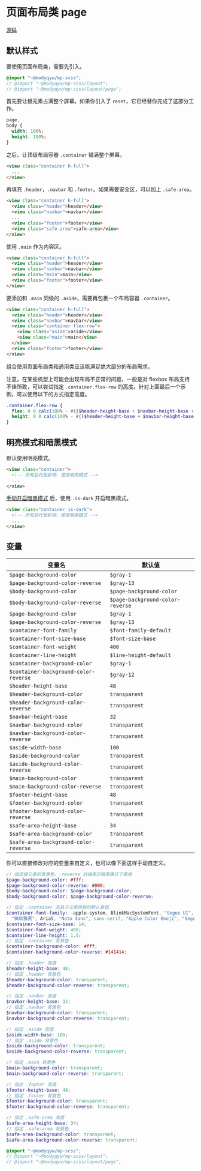 # 页面布局类 page

[源码](https://github.com/ModyQyW/mp-scss/blob/main/page.scss)

## 默认样式

要使用页面布局类，需要先引入。

```scss
@import "~@modyqyw/mp-scss";
// @import "~@modyqyw/mp-scss/layout";
// @import "~@modyqyw/mp-scss/layout/page";
```

首先要让根元素占满整个屏幕。如果你引入了 `reset`，它已经替你完成了这部分工作。

```scss
page,
body {
  width: 100%;
  height: 100%;
}
```

之后，让顶级布局容器 `.container` 铺满整个屏幕。

```html
<view class="container h-full">
  ...
</view>
```

再填充 `.header`，`.navbar` 和 `.footer`。如果需要安全区，可以加上 `.safe-area`。

```html
<view class="container h-full">
  <view class="header">header</view>
  <view class="navbar">navbar</view>
  ...
  <view class="footer">footer</view>
  <view class="safe-area">safe-area</view>
</view>
```

使用 `.main` 作为内容区。

```html
<view class="container h-full">
  <view class="header">header</view>
  <view class="navbar">navbar</view>
  <view class="main">main</view>
  <view class="footer">footer</view>
</view>
```

要添加和 `.main` 同级的 `.aside`，需要再包裹一个布局容器 `.container`。

```html
<view class="container h-full">
  <view class="header">header</view>
  <view class="navbar">navbar</view>
  <view class="container flex-row">
    <view class="aside">aside</view>
    <view class="main">main</view>
  </view>
  <view class="footer">footer</view>
</view>
```

组合使用页面布局类和通用类应该能满足绝大部分的布局需求。

注意，在某些机型上可能会出现布局不正常的问题，一般是对 flexbox 布局支持不佳所致，可以尝试指定 `.container.flex-row` 的高度。针对上面最后一个示例，可以使用以下的方式指定高度。

```scss
.container.flex-row {
  flex: 0 0 calc(100% - #{($header-height-base + $navbar-height-base + $footer-height-base) * $scale + $unit});
  height: 0 0 calc(100% - #{($header-height-base + $navbar-height-base + $footer-height-base) * $scale + $unit});
}
```

## 明亮模式和暗黑模式

默认使用明亮模式。

```html
<view class="container">
  <!-- 所有后代受影响，使用明亮模式 -->
  ...
</view>
```

[手动开启暗黑模式](../advance/README.md#明亮模式和暗黑模式) 后，使用 `.is-dark` 开启暗黑模式。

```html
<view class="container is-dark">
  <!-- 所有后代受影响，使用暗黑模式 -->
  ...
</view>
```

## 变量

|变量名|默认值|
|---|---|
|`$page-background-color`|`$gray-1`|
|`$page-background-color-reverse`|`$gray-13`|
|`$body-background-color`|`$page-background-color`|
|`$body-background-color-reverse`|`$page-background-color-reverse`|
|`$page-background-color`|`$gray-1`|
|`$page-background-color-reverse`|`$gray-13`|
|`$container-font-family`|`$font-family-default`|
|`$container-font-size-base`|`$font-size-base`|
|`$container-font-weight`|`400`|
|`$container-line-height`|`$line-height-default`|
|`$container-background-color`|`$gray-1`|
|`$container-background-color-reverse`|`$gray-12`|
|`$header-height-base`|`48`|
|`$header-background-color`|`transparent`|
|`$header-background-color-reverse`|`transparent`|
|`$navbar-height-base`|`32`|
|`$navbar-background-color`|`transparent`|
|`$navbar-background-color-reverse`|`transparent`|
|`$aside-width-base`|`100`|
|`$aside-background-color`|`transparent`|
|`$aside-background-color-reverse`|`transparent`|
|`$main-background-color`|`transparent`|
|`$main-background-color-reverse`|`transparent`|
|`$footer-height-base`|`48`|
|`$footer-background-color`|`transparent`|
|`$footer-background-color-reverse`|`transparent`|
|`$safe-area-height-base`|`34`|
|`$safe-area-background-color`|`transparent`|
|`$safe-area-background-color-reverse`|`transparent`|

你可以直接修改对应的变量来自定义，也可以像下面这样手动自定义。

```scss
// 指定根元素的背景色，-reverse 后缀表示暗黑模式下使用
$page-background-color: #fff;
$page-background-color-reverse: #000;
$body-background-color: $page-background-color;
$body-background-color: $page-background-color-reverse;

// 指定 .container 及其子元素排版的默认表现
$container-font-family: -apple-system, BlinkMacSystemFont, "Segoe UI", Roboto, "Helvetica Neue", Helvetica, "PingFang SC", "Hiragino Sans GB", "Microsoft YaHei",
  "微软雅黑", Arial, "Noto Sans", sans-serif, "Apple Color Emoji", "Segoe UI Emoji", "Segoe UI Symbol", "Noto Color Emoji";
$container-font-size-base: 14;
$container-font-weight: 400;
$container-line-height: 1.5;
// 指定 .container 背景色
$container-background-color: #fff;
$container-background-color-reverse: #141414;

// 指定 .header 高度
$header-height-base: 48;
// 指定 .header 背景色
$header-background-color: transparent;
$header-background-color-reverse: transparent;

// 指定 .navbar 高度
$navbar-height-base: 32;
// 指定 .navbar 背景色
$navbar-background-color: transparent;
$navbar-background-color-reverse: transparent;

// 指定 .aside 宽度
$aside-width-base: 100;
// 指定 .aside 背景色
$aside-background-color: transparent;
$aside-background-color-reverse: transparent;

// 指定 .main 背景色
$main-background-color: transparent;
$main-background-color-reverse: transparent;

// 指定 .footer 高度
$footer-height-base: 48;
// 指定 .footer 背景色
$footer-background-color: transparent;
$footer-background-color-reverse: transparent;

// 指定 .safe-area 高度
$safe-area-height-base: 34;
// 指定 .safe-area 背景色
$safe-area-background-color: transparent;
$safe-area-background-color-reverse: transparent;

@import "~@modyqyw/mp-scss";
// @import "~@modyqyw/mp-scss/layout";
// @import "~@modyqyw/mp-scss/layout/page";
```
